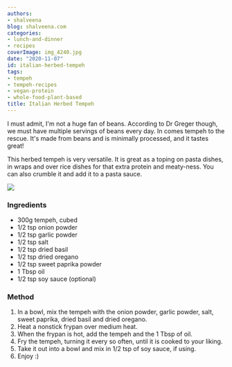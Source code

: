 ```yaml
---
authors:
- shalveena
blog: shalveena.com
categories:
- lunch-and-dinner
- recipes
coverImage: img_4240.jpg
date: "2020-11-07"
id: italian-herbed-tempeh
tags:
- tempeh
- tempeh-recipes
- vegan-protein
- whole-food-plant-based
title: Italian Herbed Tempeh
---
```


I must admit, I'm not a huge fan of beans. According to Dr Greger though, we must have multiple servings of beans every day. In comes tempeh to the rescue. It's made from beans and is minimally processed, and it tastes great!

This herbed tempeh is very versatile. It is great as a toping on pasta dishes, in wraps and over rice dishes for that extra protein and meaty-ness. You can also crumble it and add it to a pasta sauce.

![](https://shalveena.files.wordpress.com/2020/11/img_4239.jpg?w=768)

### Ingredients

- 300g tempeh, cubed
- 1/2 tsp onion powder
- 1/2 tsp garlic powder
- 1/2 tsp salt
- 1/2 tsp dried basil
- 1/2 tsp dried oregano
- 1/2 tsp sweet paprika powder
- 1 Tbsp oil
- 1/2 tsp soy sauce (optional)

### Method

1. In a bowl, mix the tempeh with the onion powder, garlic powder, salt, sweet paprika, dried basil and dried oregano.
2. Heat a nonstick frypan over medium heat.
3. When the frypan is hot, add the tempeh and the 1 Tbsp of oil.
4. Fry the tempeh, turning it every so often, until it is cooked to your liking.
5. Take it out into a bowl and mix in 1/2 tsp of soy sauce, if using.
6. Enjoy :)
